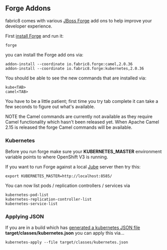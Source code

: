 ## Forge Addons

fabric8 comes with various [JBoss Forge](http://forge.jboss.org/) add ons to help improve your developer experience.

First [install Forge](http://forge.jboss.org/download) and run it:

    forge

you can install the Forge add ons via:

    addon-install --coordinate io.fabric8.forge:camel,2.0.36
    addon-install --coordinate io.fabric8.forge:kubernetes,2.0.36

You should be able to see the new commands that are installed via:

    kube<TAB>
    camel<TAB>

You have to be a little patient; first time you try tab complete it can take a few seconds to figure out what's available.

NOTE the Camel commands are currently not available as they require Camel functionality which hasn't been released yet. When Apache Camel 2.15 is released the forge Camel commands will be available.


### Kubernetes

Before you run forge make sure your **KUBERNETES_MASTER** environment variable points to where OpenShift V3 is running.

If you want to run Forge against a local [Jube](http://fabric8.io/jube/getStarted.html) server then try this:

    export KUBERNETES_MASTER=http://localhost:8585/

You can now list pods / replication controllers / services via

    kubernetes-pod-list
    kubernetes-replication-controller-list
    kubernetes-service-list


### Applying JSON

If you are in a build which has [generated a kubernetes JSON file](mavenPlugin.html#generating-the-json) **target/classes/kubernetes.json** you can apply this via...

    kubernetes-apply --file target/classes/kubernetes.json

